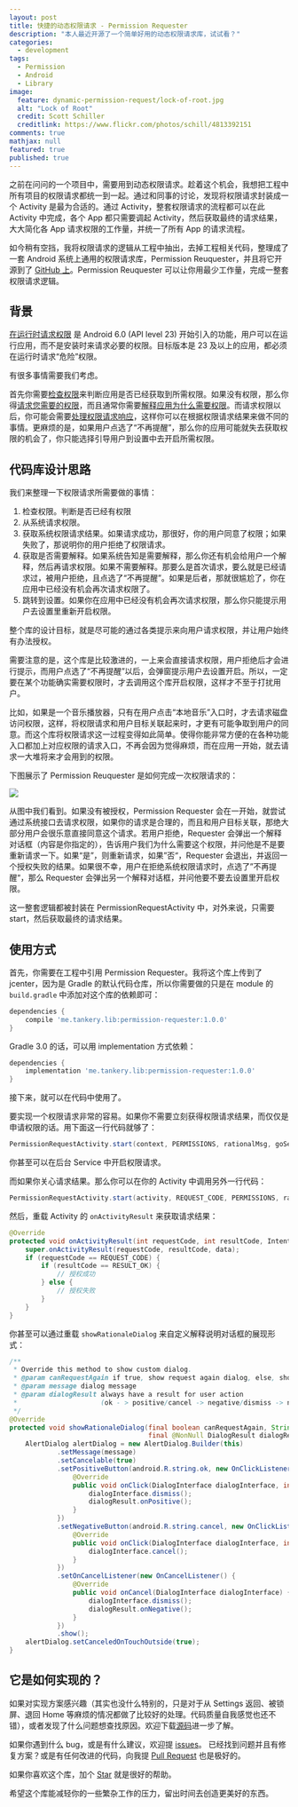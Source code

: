 ```yaml
---
layout: post
title: 快捷的动态权限请求 - Permission Requester
description: "本人最近开源了一个简单好用的动态权限请求库，试试看？"
categories:
  - development
tags:
  - Permission
  - Android
  - Library
image:
  feature: dynamic-permission-request/lock-of-root.jpg
  alt: "Lock of Root"
  credit: Scott Schiller
  creditlink: https://www.flickr.com/photos/schill/4813392151
comments: true
mathjax: null
featured: true
published: true
---
```


之前在问问的一个项目中，需要用到动态权限请求。趁着这个机会，我想把工程中所有项目的权限请求都统一到一起。通过和同事的讨论，发现将权限请求封装成一个 Activity 是最为合适的。通过 Activity，整套权限请求的流程都可以在此 Activity 中完成，各个 App 都只需要调起 Activity，然后获取最终的请求结果，大大简化各 App 请求权限的工作量，并统一了所有 App 的请求流程。

如今稍有空挡，我将权限请求的逻辑从工程中抽出，去掉工程相关代码，整理成了一套 Android 系统上通用的权限请求库，Permission Reuquester，并且将它开源到了 [GitHub 上](https://github.com/tankery/permission-requester)。Permission Reuquester 可以让你用最少工作量，完成一整套权限请求逻辑。

<!-- more -->

## 背景

[在运行时请求权限](https://developer.android.com/training/permissions/requesting.html) 是 Android 6.0 (API level 23) 开始引入的功能，用户可以在运行应用，而不是安装时来请求必要的权限。目标版本是 23 及以上的应用，都必须在运行时请求“危险”权限。

有很多事情需要我们考虑。

首先你需要[检查权限](https://developer.android.com/training/permissions/requesting.html#perm-check)来判断应用是否已经获取到所需权限。如果没有权限，那么你得[请求您需要的权限](https://developer.android.com/training/permissions/requesting.html#make-the-request)，而且通常你需要[解释应用为什么需要权限](https://developer.android.com/training/permissions/requesting.html#explain)。而请求权限以后，你可能会需要[处理权限请求响应](https://developer.android.com/training/permissions/requesting.html#handle-response)，这样你可以在根据权限请求结果来做不同的事情。更麻烦的是，如果用户点选了“不再提醒”，那么你的应用可能就失去获取权限的机会了，你只能选择引导用户到设置中去开启所需权限。

## 代码库设计思路

我们来整理一下权限请求所需要做的事情：

1. 检查权限。判断是否已经有权限
2. 从系统请求权限。
3. 获取系统权限请求结果。如果请求成功，那很好，你的用户同意了权限；如果失败了，那说明你的用户拒绝了权限请求。
4. 获取是否需要解释。如果系统告知是需要解释，那么你还有机会给用户一个解释，然后再请求权限。如果不需要解释。那要么是首次请求，要么就是已经请求过，被用户拒绝，且点选了“不再提醒”。如果是后者，那就很尴尬了，你在应用中已经没有机会再次请求权限了。
5. 跳转到设置。如果你在应用中已经没有机会再次请求权限，那么你只能提示用户去设置里重新开启权限。

整个库的设计目标，就是尽可能的通过各类提示来向用户请求权限，并让用户始终有办法授权。

需要注意的是，这个库是比较激进的，一上来会直接请求权限，用户拒绝后才会进行提示，而用户点选了“不再提醒”以后，会弹窗提示用户去设置开启。所以，一定要在某个功能确实需要权限时，才去调用这个库开启权限，这样才不至于打扰用户。

比如，如果是一个音乐播放器，只有在用户点击“本地音乐”入口时，才去请求磁盘访问权限，这样，将权限请求和用户目标关联起来时，才更有可能争取到用户的同意。而这个库将权限请求这一过程变得如此简单。使得你能非常方便的在各种功能入口都加上对应权限的请求入口，不再会因为觉得麻烦，而在应用一开始，就去请求一大堆将来才会用到的权限。

下图展示了 Permission Reuquester 是如何完成一次权限请求的：

![](/images/post/dynamic-permission-request/permission-request-policy.png)

从图中我们看到。如果没有被授权，Permission Requester 会在一开始，就尝试通过系统接口去请求权限，如果你的请求是合理的，而且和用户目标关联，那绝大部分用户会很乐意直接同意这个请求。若用户拒绝，Requester 会弹出一个解释对话框（内容是你指定的），告诉用户我们为什么需要这个权限，并问他是不是要重新请求一下。如果“是”，则重新请求，如果”否“，Requester 会退出，并返回一个授权失败的结果。如果很不幸，用户在拒绝系统权限请求时，点选了”不再提醒“，那么 Requester 会弹出另一个解释对话框，并问他要不要去设置里开启权限。

这一整套逻辑都被封装在 PermissionRequestActivity 中，对外来说，只需要 start，然后获取最终的请求结果。

## 使用方式

首先，你需要在工程中引用 Permission Requester。我将这个库上传到了 jcenter，因为是 Gradle 的默认代码仓库，所以你需要做的只是在 module 的 `build.gradle` 中添加对这个库的依赖即可：

``` gradle
dependencies {
    compile 'me.tankery.lib:permission-requester:1.0.0'
}
```

Gradle 3.0 的话，可以用 implementation 方式依赖：

``` gradle
dependencies {
    implementation 'me.tankery.lib:permission-requester:1.0.0'
}
```

接下来，就可以在代码中使用了。

要实现一个权限请求非常的容易。如果你不需要立刻获得权限请求结果，而仅仅是申请权限的话。用下面这一行代码就够了：

``` java
PermissionRequestActivity.start(context, PERMISSIONS, rationalMsg, goSettingsMsg);
```

你甚至可以在后台 Service 中开启权限请求。

而如果你关心请求结果。那么你可以在你的 Activity 中调用另外一行代码：

``` java
PermissionRequestActivity.start(activity, REQUEST_CODE, PERMISSIONS, rationalMsg, goSettingsMsg);
```

然后，重载 Activity 的 `onActivityResult` 来获取请求结果：

``` java
@Override
protected void onActivityResult(int requestCode, int resultCode, Intent data) {
    super.onActivityResult(requestCode, resultCode, data);
    if (requestCode == REQUEST_CODE) {
        if (resultCode == RESULT_OK) {
            // 授权成功
        } else {
            // 授权失败
        }
    }
}
```

你甚至可以通过重载 `showRationaleDialog` 来自定义解释说明对话框的展现形式：

``` java
/**
 * Override this method to show custom dialog.
 * @param canRequestAgain if true, show request again dialog, else, show go settings dialog
 * @param message dialog message
 * @param dialogResult always have a result for user action
 *                     (ok - > positive/cancel -> negative/dismiss -> negative)
 */
@Override
protected void showRationaleDialog(final boolean canRequestAgain, String message,
                                   final @NonNull DialogResult dialogResult) {
    AlertDialog alertDialog = new AlertDialog.Builder(this)
            .setMessage(message)
            .setCancelable(true)
            .setPositiveButton(android.R.string.ok, new OnClickListener() {
                @Override
                public void onClick(DialogInterface dialogInterface, int i) {
                    dialogInterface.dismiss();
                    dialogResult.onPositive();
                }
            })
            .setNegativeButton(android.R.string.cancel, new OnClickListener() {
                @Override
                public void onClick(DialogInterface dialogInterface, int i) {
                    dialogInterface.cancel();
                }
            })
            .setOnCancelListener(new OnCancelListener() {
                @Override
                public void onCancel(DialogInterface dialogInterface) {
                    dialogInterface.dismiss();
                    dialogResult.onNegative();
                }
            })
            .show();
    alertDialog.setCanceledOnTouchOutside(true);
}
```

## 它是如何实现的？

如果对实现方案感兴趣（其实也没什么特别的，只是对于从 Settings 返回、被锁屏、退回 Home 等麻烦的情况都做了比较好的处理。代码质量自我感觉也还不错），或者发现了什么问题想查找原因。欢迎下载[源码](https://github.com/tankery/permission-requester/blob/master/permission/src/main/java/me/tankery/permission/PermissionRequestActivity.java)进一步了解。

如果你遇到什么 bug，或是有什么建议，欢迎提 [issues](https://github.com/tankery/permission-requester/issues)。 已经找到问题并且有修复方案？或是有任何改进的代码，向我提 [Pull Request](https://github.com/tankery/permission-requester/pulls) 也是极好的。

如果你喜欢这个库，加个 <a class="github-button" href="https://github.com/tankery/permission-requester" data-icon="octicon-star" aria-label="Star tankery/permission-requester on GitHub">Star</a> 就是很好的帮助。

希望这个库能减轻你的一些繁杂工作的压力，留出时间去创造更美好的东西。

<!-- Place this tag in your head or just before your close body tag. -->
<script async defer src="https://buttons.github.io/buttons.js"></script>


